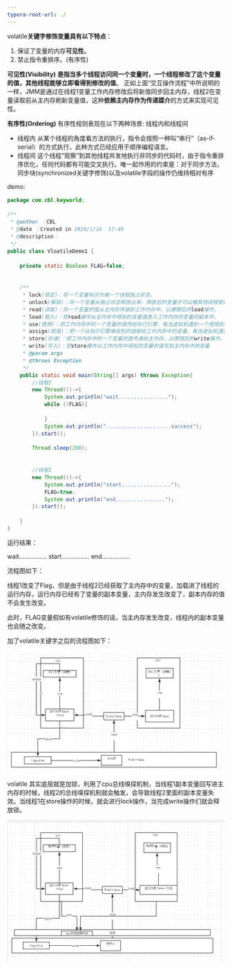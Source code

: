 ```yaml
---
typora-root-url: ./
---
```


volatile**关键字修饰变量具有以下特点**：

1. 保证了变量的内存**可见性**。
2. 禁止指令重排序。(有序性)

**可见性(Visibility)** **是指当多个线程访问同一个变量时，一个线程修改了这个变量的值，其他线程能够立即看得到修改的值**。 正如上面“交互操作流程”中所说明的一样，JMM是通过在线程1变量工作内存修改后将新值同步回主内存，线程2在变量读取前从主内存刷新变量值，这种**依赖主内存作为传递媒介**的方式来实现可见性。

**有序性(Ordering)** 有序性规则表现在以下两种场景: 线程内和线程间

- 线程内 从某个线程的角度看方法的执行，指令会按照一种叫“串行”（as-if-serial）的方式执行，此种方式已经应用于顺序编程语言。
- 线程间 这个线程“观察”到其他线程并发地执行非同步的代码时，由于指令重排序优化，任何代码都有可能交叉执行。唯一起作用的约束是：对于同步方法，同步块(synchronized关键字修饰)以及volatile字段的操作仍维持相对有序



demo:

```java
package com.cbl.keyworld;

/**
 * @author ：CBL
 * @date ：Created in 2020/1/16  17:49
 * @description：
 */
public class VloatileDemo1 {

    private static Boolean FLAG=false;


    /**
     * lock(锁定)：将一个变量标识为被一个线程独占状态。
     * unlock(解锁)：将一个变量从独占状态释放出来，释放后的变量才可以被其他线程锁定。
     * read(读取)：将一个变量的值从主内存传输到工作内存中，以便随后的load操作。
     * load(载入)：把read操作从主内存中得到的变量值放入工作内存的变量的副本中。
     * use(使用)：把工作内存中的一个变量的值传给执行引擎，每当虚拟机遇到一个使用到变量的指令时都会使用该指令。
     * assign(赋值)：把一个从执行引擎接收到的值赋给工作内存中的变量，每当虚拟机遇到一个给变量赋值的指令时，都要使用该操作。
     * store(存储)：把工作内存中的一个变量的值传递给主内存，以便随后的write操作。
     * write(写入)：把store操作从工作内存中得到的变量的值写到主内存中的变量
     * @param args
     * @throws Exception
     */
    public static void main(String[] args) throws Exception{
        //线程2
        new Thread(()->{
            System.out.println("wait................");
            while (!FLAG){

            }
            System.out.println(".....................success");
        }).start();

        Thread.sleep(200);


        //线程1
        new Thread(()->{
            System.out.println("start................");
            FLAG=true;
            System.out.println("end................");
        }).start();

    }
}

```

运行结果：

wait................
start................
end................

流程图如下：



线程1改变了Flag，但是由于线程2已经获取了主内存中的变量，加载进了线程的运行内存，运行内存已经有了变量的副本变量，主内存发生改变了，副本内存的值不会发生改变。

此时，FLAG变量假如有volatile修饰的话，当主内存发生改变，线程内的副本变量也会随之改变。

加了volatile关键字之后的流程图如下：

![20200117_no_volatile](/../image/20200117_no_volatile.png)

volatile 其实底层就是加锁，利用了cpu总线嗅探机制，当线程1副本变量回写进主内存的时候，线程2的总线嗅探机制就会触发，会导致线程2里面的副本变量失效。当线程1在store操作的时候，就会进行lock操作，当完成write操作们就会释放锁。

![20200117_volatile](/../image/20200117_volatile.png)

